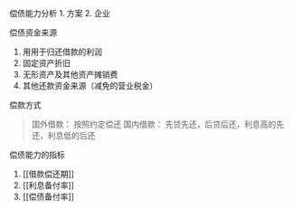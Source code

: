 偿债能力分析
	1. 方案
	2. 企业
	
偿债资金来源
1. 用用于归还借款的利润
2. 固定资产折旧
3. 无形资产及其他资产摊销费
4. 其他还款资金来源（减免的营业税金）


偿款方式
>国外借款： 按照约定偿还
>国内借款： 先贷先还，后贷后还，利息高的先还，利息低的后还

偿债能力的指标
1. [[借款偿还期]]
2. [[利息备付率]]
3. [[偿债备付率]]